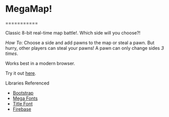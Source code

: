 # MegaMap!
===========

Classic 8-bit real-time map battle!. Which side will you choose?!

*How To*: Choose a side and add pawns to the map or steal a pawn. But hurry, other players can steal your pawns! A pawn can only change sides *3 times*.

Works best in a modern browser.

Try it out [here](https://esri.github.io/100-lines-or-less-js/megamap).

Libraries Referenced

* [Bootstrap](http://getbootstrap.com)
* [Mega Fonts](http://www.dafont.com/megaman.font)
* [Title Font](https://www.google.com/fonts/specimen/Press+Start+2P)
* [Firebase](https://www.firebase.com)

